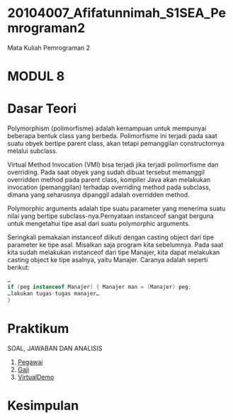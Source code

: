 # 20104007_Afifatunnimah_S1SEA_Pemrograman2

Mata Kuliah Pemrograman 2

# MODUL 8

# Dasar Teori
  Polymorphism (polimorfisme) adalah kemampuan untuk mempunyai beberapa bentuk class yang berbeda. Polimorfisme ini terjadi pada saat suatu obyek bertipe parent class, akan tetapi pemanggilan constructornya melalui subclass.
  
  Virtual Method Invocation (VMI) bisa terjadi jika terjadi polimorfisme dan overriding. Pada saat obyek yang sudah dibuat tersebut memanggil overridden method pada parent class, kompiler Java akan melakukan invocation (pemanggilan) terhadap overriding method pada subclass, dimana yang seharusnya dipanggil adalah overridden method. 
  
  Polymorphic arguments adalah tipe suatu parameter yang menerima suatu nilai yang bertipe subclass-nya.Pernyataan instanceof sangat berguna untuk mengetahui tipe asal dari suatu polymorphic arguments.
  
  Seringkali pemakaian instanceof diikuti dengan casting object dari tipe parameter ke tipe asal. Misalkan saja program kita sebelumnya. Pada saat kita sudah melakukan instanceof dari tipe Manajer, kita dapat melakukan casting object ke tipe asalnya, yaitu Manajer. Caranya adalah seperti berikut:
  
  ```java
  …
  if (peg instanceof Manajer) { Manajer man = (Manajer) peg;
  …lakukan tugas-tugas manajer…
  }
  ```
  
# Praktikum
SOAL, JAWABAN DAN ANALISIS
1. [Pegawai](https://github.com/Afifafa/20104007_Afifatunnimah_S1SEA_Pemrograman2/blob/modul8/src/modul8/latihan/Pegawai.java)
2. [Gaji](https://github.com/Afifafa/20104007_Afifatunnimah_S1SEA_Pemrograman2/blob/modul8/src/modul8/latihan/Gaji.java)
3. [VirtualDemo](https://github.com/Afifafa/20104007_Afifatunnimah_S1SEA_Pemrograman2/blob/modul8/src/modul8/latihan/VirtualDemo.java)

# Kesimpulan

